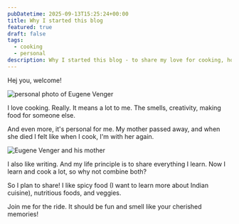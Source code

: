 ```yaml
---
pubDatetime: 2025-09-13T15:25:24+00:00
title: Why I started this blog
featured: true
draft: false
tags:
  - cooking
  - personal
description: Why I started this blog - to share my love for cooking, honor my mother's memory, and document everything I learn — especially about food, writing, and life.
---
```



Hej you, welcome!

![personal photo of Eugene Venger](@/assets/images/Eugene_Venger.jpg)

I love cooking. Really. It means a lot to me. The smells, creativity, making food for someone else.

And even more, it's personal for me. My mother passed away, and when she died I felt like when I cook, I'm with her again.

![Eugene Venger and his mother](@/assets/images/Eugene_Venger_and_his_mom.jpg)


I also like writing. And my life principle is to share everything I learn. Now I learn and cook a lot, so why not combine both?

So I plan to share! I like spicy food (I want to learn more about Indian cuisine), nutritious foods, and veggies.

Join me for the ride. It should be fun and smell like your cherished memories!